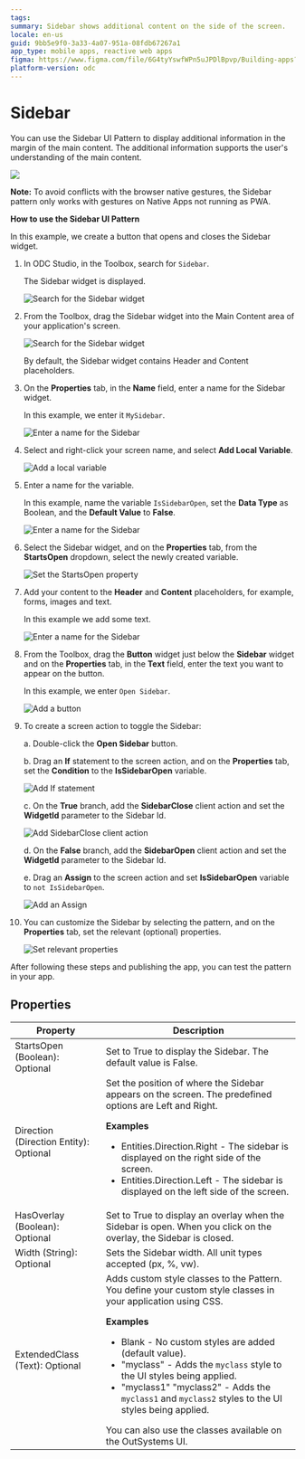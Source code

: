 ```yaml
---
tags: 
summary: Sidebar shows additional content on the side of the screen.
locale: en-us
guid: 9bb5e9f0-3a33-4a07-951a-08fdb67267a1
app_type: mobile apps, reactive web apps
figma: https://www.figma.com/file/6G4tyYswfWPn5uJPDlBpvp/Building-apps?type=design&node-id=3203%3A17424&t=ZwHw8hXeFhwYsO5V-1
platform-version: odc
---
```


# Sidebar

You can use the Sidebar UI Pattern to display additional information in the margin of the main content. The additional information supports the user's understanding of the main content.

![](<images/sidebar-example.png>)

<div class="info" markdown="1">

**Note:** To avoid conflicts with the browser native gestures, the Sidebar pattern only works with gestures on Native Apps not running as PWA.  

</div>

**How to use the Sidebar UI Pattern**

In this example, we create a button that opens and closes the Sidebar widget.

1. In ODC Studio, in the Toolbox, search for `Sidebar`.

    The Sidebar widget is displayed.

    ![Search for the Sidebar widget](<images/sidebar-widget-ss.png>)

1. From the Toolbox, drag the Sidebar widget into the Main Content area of your application's screen.

    ![Search for the Sidebar widget](<images/sidebar-drag-ss.png>)

    By default, the Sidebar widget contains Header and Content placeholders.

1. On the **Properties** tab, in the **Name** field, enter a name for the Sidebar widget.

    In this example, we enter it `MySidebar`.

    ![Enter a name for the Sidebar](<images/sidebar-name-ss.png>)

1. Select and right-click your screen name, and select **Add Local Variable**.

    ![Add a local variable](<images/sidebar-add-var-ss.png>)

1. Enter a name for the variable.

    In this example, name the variable ``IsSidebarOpen``, set the **Data Type** as Boolean, and the **Default Value** to **False**.

    ![Enter a name for the Sidebar](<images/sidebar-var-name-ss.png>)

1. Select the Sidebar widget, and on the **Properties** tab, from the **StartsOpen** dropdown, select the newly created variable.

    ![Set the StartsOpen property](<images/sidebar-isopen-ss.png>)

1. Add your content to the **Header** and **Content** placeholders, for example, forms, images and text. 
    
    In this example we add some text.
   
    ![Enter a name for the Sidebar](<images/sidebar-content-ss.png>)

1. From the Toolbox, drag the **Button** widget just below the **Sidebar** widget and on the **Properties** tab, in the **Text** field, enter the text you want to appear on the button.

    In this example, we enter `Open Sidebar`.

    ![Add a button](<images/sidebar-button-ss.png>)

1. To create a screen action to toggle the Sidebar:

    a. Double-click the **Open Sidebar** button.

    b. Drag an **If** statement to the screen action, and on the **Properties** tab, set the **Condition** to the **IsSidebarOpen** variable.

    ![Add If statement](<images/sidebar-if-ss.png>)

    c. On the **True** branch, add the **SidebarClose** client action and set the **WidgetId** parameter to the Sidebar Id.

    ![Add SidebarClose client action](<images/sidebar-close-ss.png>)

    d. On the **False** branch, add the **SidebarOpen** client action and set the **WidgetId** parameter to the Sidebar Id.

    e. Drag an **Assign** to the screen action and set **IsSidebarOpen** variable to ``not IsSidebarOpen``.
    
    ![Add an Assign](<images/sidebar-assign-ss.png>)

1. You can customize the Sidebar by selecting the pattern, and on the **Properties** tab, set the relevant (optional) properties.

    ![Set relevant properties](<images/sidebar-properties-ss.png>)

After following these steps and publishing the app, you can test the pattern in your app.

## Properties

| Property                               | Description                                                                                                                                                                                                                                                                                                                                                                                                                                                                                                                                                                                                                   |
|----------------------------------------|-------------------------------------------------------------------------------------------------------------------------------------------------------------------------------------------------------------------------------------------------------------------------------------------------------------------------------------------------------------------------------------------------------------------------------------------------------------------------------------------------------------------------------------------------------------------------------------------------------------------------------|
| StartsOpen (Boolean): Optional         | Set to True to display the Sidebar. The default value is False.                                                                                                                                                                                                                                                                                                                                                                                                                                                                                                                                                               |
| Direction (Direction Entity): Optional | Set the position of where the Sidebar appears on the screen. The predefined options are Left and Right.<p>**Examples** <ul><li>Entities.Direction.Right - The sidebar is displayed on the right side of the screen.</li><li>Entities.Direction.Left - The sidebar is displayed on the left side of the screen. </li></ul></p>                                                                                                                                                                                                                                                                                                 |
| HasOverlay (Boolean): Optional         | Set to True to display an overlay when the Sidebar is open. When you click on the overlay, the Sidebar is closed.                                                                                                                                                                                                                                                                                                                                                                                                                                                                                                             |
| Width (String): Optional               | Sets the Sidebar width. All unit types accepted (px, %, vw).                                                                                                                                                                                                                                                                                                                                                                                                                                                                                                                                                                  |
| ExtendedClass (Text): Optional         | Adds custom style classes to the Pattern. You define your custom style classes in your application using CSS. <p>**Examples** <ul><li>Blank - No custom styles are added (default value).</li><li>"myclass" - Adds the ``myclass`` style to the UI styles being applied. </li><li>"myclass1" "myclass2" - Adds the ``myclass1`` and ``myclass2`` styles to the UI styles being applied.</li></ul></p>You can also use the classes available on the OutSystems UI. |

